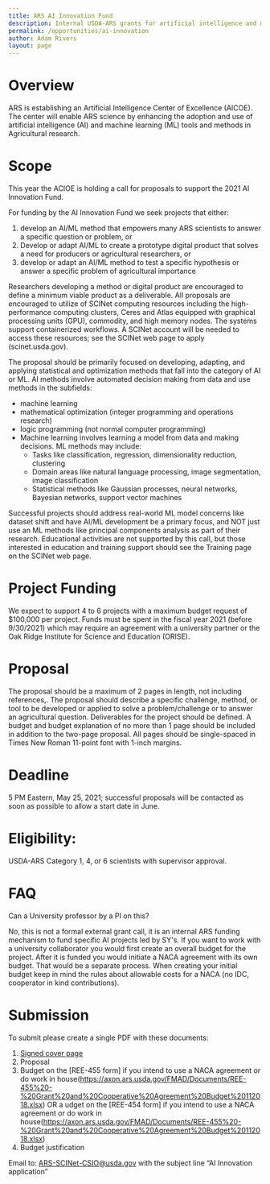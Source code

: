 ```yaml
---
title: ARS AI Innovation Fund
description: Internal USDA-ARS grants for artificial intelligence and machine learning projects
permalink: /opportunities/ai-innovation
author: Adam Rivers
layout: page
---
```



# Overview

ARS is establishing an Artificial Intelligence Center of Excellence (AICOE).  The center will enable ARS science by enhancing the adoption and use of artificial intelligence (AI) and machine learning (ML) tools and methods in Agricultural research.

# Scope

This year the ACIOE is holding a call for proposals to support the 2021 AI Innovation Fund.

For funding by the AI Innovation Fund we seek projects that either:

1.	develop an AI/ML method that empowers many ARS scientists to answer a specific question or problem, or
2.	Develop or adapt AI/ML to create a prototype digital product that solves a need for producers or agricultural researchers, or
3.	develop or adapt an AI/ML method to test a specific hypothesis or answer a specific problem of agricultural importance


Researchers developing a method or digital product are encouraged to define a minimum viable product as a deliverable. All proposals are encouraged to utilize of SCINet computing resources including the high-performance computing clusters, Ceres and Atlas equipped with graphical processing units (GPU), commodity, and high memory nodes. The systems support containerized workflows. A SCINet account will be needed to access these resources; see the SCINet web page to apply (scinet.usda.gov).

The proposal should be primarily focused on developing, adapting, and applying statistical and optimization methods that fall into the category of AI or ML. AI methods involve automated decision making from data and use methods in the subfields:

* machine learning
* mathematical optimization (integer programming and operations research)
* logic programming (not normal computer programming)
* Machine learning involves learning a model from data and making decisions. ML methods may include:
  * Tasks like classification, regression, dimensionality reduction, clustering
  * Domain areas like natural language processing, image segmentation, image classification
  * Statistical methods like Gaussian processes, neural networks, Bayesian networks, support vector machines

 Successful projects should address real-world ML model concerns like dataset shift and have AI/ML development be a primary focus, and NOT just use an ML methods like principal components analysis as part of their research. Educational activities are not supported by this call, but those interested in education and training support should see the Training page on the SCINet web page.

# Project Funding

We expect to support 4 to 6 projects with a maximum budget request of $100,000 per project. Funds must be spent in the fiscal year 2021 (before 9/30/2021) which may require an agreement with a university partner or the Oak Ridge Institute for Science and Education (ORISE).

# Proposal

The proposal should be a maximum of 2 pages in length, not including references,. The proposal should describe a specific challenge, method, or tool to be developed or applied to solve a problem/challenge or to answer an agricultural question. Deliverables for the project should be defined. A budget and budget explanation of no more than 1 page should be included in addition to the two-page proposal. All pages should be single-spaced in Times New Roman 11-point font with 1-inch margins.



# Deadline

5 PM Eastern, May 25, 2021; successful proposals will be contacted as soon as possible to allow a start date in June.

# Eligibility:

USDA-ARS Category 1, 4, or 6 scientists with supervisor approval.

# FAQ

Can a University professor by a PI on this?

No, this is not a formal external grant call, it is an internal ARS funding
mechanism to fund specific AI projects led by SY's. If you want to work with a university
collaborator you would first create an overall budget for the project.  After it is funded you would initiate a NACA agreement with its own budget.  That would be a
separate process. When creating your initial budget keep in mind the rules 
about allowable costs for a NACA (no IDC, cooperator in kind contributions).  

# Submission

To submit please create a single PDF with these documents:

1.	[Signed cover page](/assets/docs/AIInnovationCoverPage.pdf)
2.	Proposal
3.	Budget on the [REE-455 form] if you intend to use a NACA agreement or do work in house(https://axon.ars.usda.gov/FMAD/Documents/REE-455%20-%20Grant%20and%20Cooperative%20Agreement%20Budget%20112018.xlsx) OR a udget on the [REE-454 form] if you intend to use a NACA agreement or do work in house(https://axon.ars.usda.gov/FMAD/Documents/REE-455%20-%20Grant%20and%20Cooperative%20Agreement%20Budget%20112018.xlsx)
4.	Budget justification

Email to: <ARS-SCINet-CSIO@usda.gov> with the subject line “AI Innovation application”
